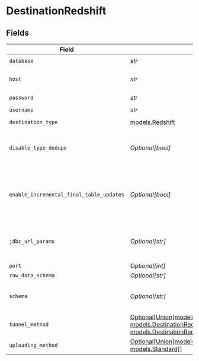 # DestinationRedshift


## Fields

| Field                                                                                                                                                                                                                                                                              | Type                                                                                                                                                                                                                                                                               | Required                                                                                                                                                                                                                                                                           | Description                                                                                                                                                                                                                                                                        | Example                                                                                                                                                                                                                                                                            |
| ---------------------------------------------------------------------------------------------------------------------------------------------------------------------------------------------------------------------------------------------------------------------------------- | ---------------------------------------------------------------------------------------------------------------------------------------------------------------------------------------------------------------------------------------------------------------------------------- | ---------------------------------------------------------------------------------------------------------------------------------------------------------------------------------------------------------------------------------------------------------------------------------- | ---------------------------------------------------------------------------------------------------------------------------------------------------------------------------------------------------------------------------------------------------------------------------------- | ---------------------------------------------------------------------------------------------------------------------------------------------------------------------------------------------------------------------------------------------------------------------------------- |
| `database`                                                                                                                                                                                                                                                                         | *str*                                                                                                                                                                                                                                                                              | :heavy_check_mark:                                                                                                                                                                                                                                                                 | Name of the database.                                                                                                                                                                                                                                                              |                                                                                                                                                                                                                                                                                    |
| `host`                                                                                                                                                                                                                                                                             | *str*                                                                                                                                                                                                                                                                              | :heavy_check_mark:                                                                                                                                                                                                                                                                 | Host Endpoint of the Redshift Cluster (must include the cluster-id, region and end with .redshift.amazonaws.com)                                                                                                                                                                   |                                                                                                                                                                                                                                                                                    |
| `password`                                                                                                                                                                                                                                                                         | *str*                                                                                                                                                                                                                                                                              | :heavy_check_mark:                                                                                                                                                                                                                                                                 | Password associated with the username.                                                                                                                                                                                                                                             |                                                                                                                                                                                                                                                                                    |
| `username`                                                                                                                                                                                                                                                                         | *str*                                                                                                                                                                                                                                                                              | :heavy_check_mark:                                                                                                                                                                                                                                                                 | Username to use to access the database.                                                                                                                                                                                                                                            |                                                                                                                                                                                                                                                                                    |
| `destination_type`                                                                                                                                                                                                                                                                 | [models.Redshift](../models/redshift.md)                                                                                                                                                                                                                                           | :heavy_check_mark:                                                                                                                                                                                                                                                                 | N/A                                                                                                                                                                                                                                                                                |                                                                                                                                                                                                                                                                                    |
| `disable_type_dedupe`                                                                                                                                                                                                                                                              | *Optional[bool]*                                                                                                                                                                                                                                                                   | :heavy_minus_sign:                                                                                                                                                                                                                                                                 | Disable Writing Final Tables. WARNING! The data format in _airbyte_data is likely stable but there are no guarantees that other metadata columns will remain the same in future versions                                                                                           |                                                                                                                                                                                                                                                                                    |
| `enable_incremental_final_table_updates`                                                                                                                                                                                                                                           | *Optional[bool]*                                                                                                                                                                                                                                                                   | :heavy_minus_sign:                                                                                                                                                                                                                                                                 | When enabled your data will load into your final tables incrementally while your data is still being synced. When Disabled (the default), your data loads into your final tables once at the end of a sync. Note that this option only applies if you elect to create Final tables |                                                                                                                                                                                                                                                                                    |
| `jdbc_url_params`                                                                                                                                                                                                                                                                  | *Optional[str]*                                                                                                                                                                                                                                                                    | :heavy_minus_sign:                                                                                                                                                                                                                                                                 | Additional properties to pass to the JDBC URL string when connecting to the database formatted as 'key=value' pairs separated by the symbol '&'. (example: key1=value1&key2=value2&key3=value3).                                                                                   |                                                                                                                                                                                                                                                                                    |
| `port`                                                                                                                                                                                                                                                                             | *Optional[int]*                                                                                                                                                                                                                                                                    | :heavy_minus_sign:                                                                                                                                                                                                                                                                 | Port of the database.                                                                                                                                                                                                                                                              | 5439                                                                                                                                                                                                                                                                               |
| `raw_data_schema`                                                                                                                                                                                                                                                                  | *Optional[str]*                                                                                                                                                                                                                                                                    | :heavy_minus_sign:                                                                                                                                                                                                                                                                 | The schema to write raw tables into                                                                                                                                                                                                                                                |                                                                                                                                                                                                                                                                                    |
| `schema`                                                                                                                                                                                                                                                                           | *Optional[str]*                                                                                                                                                                                                                                                                    | :heavy_minus_sign:                                                                                                                                                                                                                                                                 | The default schema tables are written to if the source does not specify a namespace. Unless specifically configured, the usual value for this field is "public".                                                                                                                   | public                                                                                                                                                                                                                                                                             |
| `tunnel_method`                                                                                                                                                                                                                                                                    | [Optional[Union[models.DestinationRedshiftNoTunnel, models.DestinationRedshiftSSHKeyAuthentication, models.DestinationRedshiftPasswordAuthentication]]](../models/destinationredshiftsshtunnelmethod.md)                                                                           | :heavy_minus_sign:                                                                                                                                                                                                                                                                 | Whether to initiate an SSH tunnel before connecting to the database, and if so, which kind of authentication to use.                                                                                                                                                               |                                                                                                                                                                                                                                                                                    |
| `uploading_method`                                                                                                                                                                                                                                                                 | [Optional[Union[models.AWSS3Staging, models.Standard]]](../models/uploadingmethod.md)                                                                                                                                                                                              | :heavy_minus_sign:                                                                                                                                                                                                                                                                 | The way data will be uploaded to Redshift.                                                                                                                                                                                                                                         |                                                                                                                                                                                                                                                                                    |